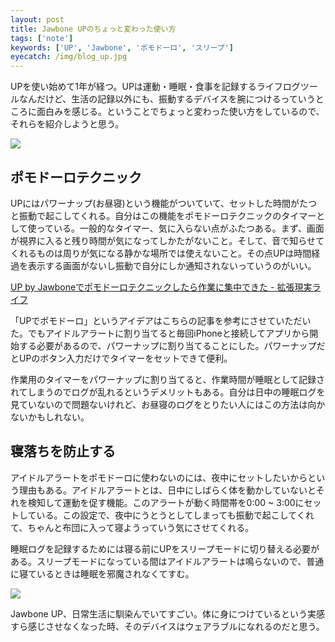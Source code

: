 ```yaml
---
layout: post
title: Jawbone UPのちょっと変わった使い方
tags: ['note']
keywords: ['UP', 'Jawbone', 'ポモドーロ', 'スリープ']
eyecatch: /img/blog_up.jpg
---
```


UPを使い始めて1年が経つ。UPは運動・睡眠・食事を記録するライフログツールなんだけど、生活の記録以外にも、振動するデバイスを腕につけるっていうところに面白みを感じる。ということでちょっと変わった使い方をしているので、それらを紹介しようと思う。

<img src="/img/blog_up2.jpg" class="image-on-frame-medium">

## ポモドーロテクニック

UPにはパワーナップ(お昼寝)という機能がついていて、セットした時間がたつと振動で起こしてくれる。自分はこの機能をポモドーロテクニックのタイマーとして使っている。一般的なタイマー、気に入らない点がふたつある。まず、画面が視界に入ると残り時間が気になってしかたがないこと。そして、音で知らせてくれるものは周りが気になる静かな場所では使えないこと。その点UPは時間経過を表示する画面がないし振動で自分にしか通知されないっていうのがいい。

[UP by Jawboneでポモドーロテクニックしたら作業に集中できた - 拡張現実ライフ](http://akio0911.net/archives/18848)

「UPでポモドーロ」というアイデアはこちらの記事を参考にさせていただいた。でもアイドルアラートに割り当てると毎回iPhoneと接続してアプリから開始する必要があるので、パワーナップに割り当てることにした。パワーナップだとUPのボタン入力だけでタイマーをセットできて便利。

作業用のタイマーをパワーナップに割り当てると、作業時間が睡眠として記録されてしまうのでログが乱れるというデメリットもある。自分は日中の睡眠ログを見ていないので問題ないけれど、お昼寝のログをとりたい人にはこの方法は向かないかもしれない。

## 寝落ちを防止する

アイドルアラートをポモドーロに使わないのには、夜中にセットしたいからという理由もある。アイドルアラートとは、日中にしばらく体を動かしていないとそれを検知して運動を促す機能。このアラートが動く時間帯を0:00 ~ 3:00にセットしている。この設定で、夜中にうとうとしてしまっても振動で起こしてくれて、ちゃんと布団に入って寝ようっていう気にさせてくれる。

睡眠ログを記録するためには寝る前にUPをスリープモードに切り替える必要がある。スリープモードになっている間はアイドルアラートは鳴らないので、普通に寝ているときは睡眠を邪魔されなくてすむ。

<img src="/img/blog_up.jpg" class="image-on-frame-small">

Jawbone UP、日常生活に馴染んでいてすごい。体に身につけているという実感すら感じさせなくなった時、そのデバイスはウェアラブルになれるのだと思う。
